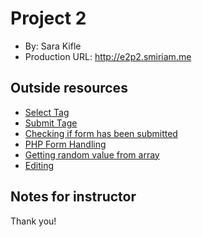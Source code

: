 # Project 2
+ By: Sara Kifle
+ Production URL: <http://e2p2.smiriam.me>

## Outside resources
 - [Select Tag](https://www.w3schools.com/tags/tag_select.asp)
 - [Submit Tage](https://www.w3schools.com/tags/att_input_type_submit.asp)
 - [Checking if form has been submitted](https://stackoverflow.com/questions/7711466/checking-if-form-has-been-submitted-php)
 - [PHP Form Handling](https://www.w3schools.com/php/php_forms.asp)
 - [Getting random value from array](https://www.php.net/manual/en/function.array-rand.php)
 - [Editing](https://jsfiddle.net/)

## Notes for instructor
Thank you!